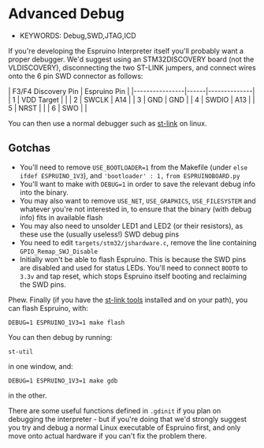 <!--- Copyright (c) 2013 Gordon Williams, Pur3 Ltd. See the file LICENSE for copying permission. -->
Advanced Debug
============

* KEYWORDS: Debug,SWD,JTAG,ICD

If you're developing the Espruino Interpreter itself you'll probably want a proper debugger. We'd suggest using an STM32DISCOVERY board (not the VLDISCOVERY), disconnecting the two ST-LINK jumpers, and connect wires onto the 6 pin SWD connector as follows:

| F3/F4 Discovery Pin  | Espruino Pin |
|----------------|------|--------------|
| 1 | VDD Target | |
| 2 | SWCLK      | A14 |
| 3 | GND        | GND |
| 4 | SWDIO      | A13 |
| 5 | NRST       | | 
| 6 | SWO        | |

You can then use a normal debugger such as [st-link](https://github.com/texane/stlink) on linux.

Gotchas
------

* You'll need to remove `USE_BOOTLOADER=1` from the Makefile (under `else ifdef ESPRUINO_1V3`), and `'bootloader' : 1,` `from ESPRUINOBOARD.py`
* You'll want to make with `DEBUG=1` in order to save the relevant debug info into the binary.
* You may also want to remove `USE_NET`, `USE_GRAPHICS`, `USE_FILESYSTEM` and whatever you're not interested in, to ensure that the binary (with debug info) fits in available flash
* You may also need to unsolder LED1 and LED2 (or their resistors), as these use the (usually useless!) SWD debug pins
* You need to edit ```targets/stm32/jshardware.c```, remove the line containing ```GPIO_Remap_SWJ_Disable```
* Initially won't be able to flash Espruino. This is because the SWD pins are disabled and used for status LEDs. You'll need to connect `BOOT0` to `3.3v` and tap reset, which stops Espruino itself booting and reclaiming the SWD pins.

Phew. Finally (if you have the [st-link tools](https://github.com/texane/stlink) installed and on your path), you can flash Espruino, with:

```DEBUG=1 ESPRUINO_1V3=1 make flash```

You can then debug by running:

```st-util```

in one window, and:

```DEBUG=1 ESPRUINO_1V3=1 make gdb```

in the other.

There are some useful functions defined in `.gdinit` if you plan on debugging the interpreter - but if you're doing that we'd strongly suggest you try and debug a normal Linux executable of Espruino first, and only move onto actual hardware if you can't fix the problem there.
